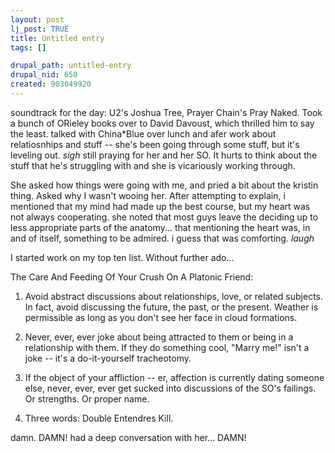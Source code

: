 ```yaml
--- 
layout: post
lj_post: TRUE
title: Untitled entry
tags: []

drupal_path: untitled-entry
drupal_nid: 650
created: 903049920
---
```

soundtrack for the day: U2's Joshua Tree, Prayer Chain's Pray Naked. Took a bunch of ORieley books over to David Davoust, which thrilled him to say the least. talked with China*Blue over lunch and afer work about relatiosnhips and stuff -- she's been going through some stuff, but it's leveling out. *sigh* still praying for her and her SO. It hurts to think about the stuff that he's struggling with and she is vicariously working through.

She asked how things were going with me, and pried a bit about the kristin thing. Asked why I wasn't wooing her. After attempting to explain, i mentioned that my mind had made up the best course, but my heart was not always cooperating. she noted that most guys leave the deciding up to less appropriate parts of the anatomy... that mentioning the heart was, in and of itself, something to be admired. i guess that was comforting. *laugh*

I started work on my top ten list. Without further ado...

The Care And Feeding Of Your Crush On A Platonic Friend:

1. Avoid abstract discussions about relationships, love, or related subjects. In fact, avoid discussing the future, the past, or the present. Weather is permissible as long as you don't see her face in cloud formations.

2. Never, ever, ever joke about being attracted to them or being in a relationship with them. If they do something cool, "Marry me!" isn't a joke -- it's a do-it-yourself tracheotomy.

3. If the object of your affliction -- er, affection is currently dating someone else, never, ever, ever get sucked into discussions of the SO's failings. Or strengths. Or proper name.

4. Three words: Double Entendres Kill.

damn. DAMN! had a deep conversation with her... DAMN!
